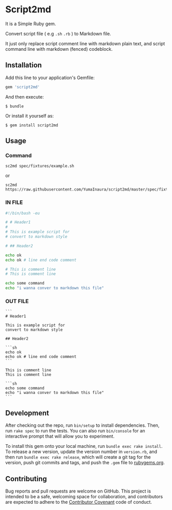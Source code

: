 # Script2md

It is a Simple Ruby gem.

Convert script file ( e.g `.sh` `.rb` ) to Markdown file.

It just only replace script comment line with markdown plain text, and script command line with markdown (fenced) codeblock.

## Installation

Add this line to your application's Gemfile:

```ruby
gem 'script2md'
```

And then execute:

    $ bundle

Or install it yourself as:

    $ gem install script2md

## Usage

### Command 

```
sc2md spec/fixtures/example.sh
```

or

```
sc2md https://raw.githubusercontent.com/YumaInaura/script2md/master/spec/fixtures/example.sh
```

### IN FILE

```sh
#!/bin/bash -eu

# # Header1
# 
# This is example script for
# convert to markdown style

# ## Header2

echo ok
echo ok # line end code comment

# This is comment line
# This is comment line

echo some command
echo "i wanna conver to markdown this file"
```

### OUT FILE

    ```
    # Header1
    
    This is example script for
    convert to markdown style
    
    ## Header2
    
    ```sh
    echo ok
    echo ok # line end code comment
    ```
    
    This is comment line
    This is comment line
    
    ```sh
    echo some command
    echo "i wanna conver to markdown this file"
    ```

## Development

After checking out the repo, run `bin/setup` to install dependencies. Then, run `rake spec` to run the tests. You can also run `bin/console` for an interactive prompt that will allow you to experiment.

To install this gem onto your local machine, run `bundle exec rake install`. To release a new version, update the version number in `version.rb`, and then run `bundle exec rake release`, which will create a git tag for the version, push git commits and tags, and push the `.gem` file to [rubygems.org](https://rubygems.org).

## Contributing

Bug reports and pull requests are welcome on GitHub. This project is intended to be a safe, welcoming space for collaboration, and contributors are expected to adhere to the [Contributor Covenant](http://contributor-covenant.org) code of conduct.



